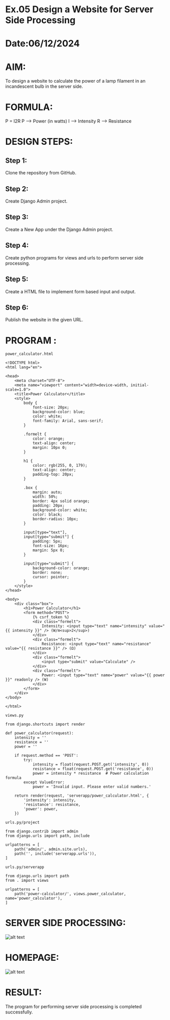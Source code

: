 # Ex.05 Design a Website for Server Side Processing
# Date:06/12/2024
# AIM:
To design a website to calculate the power of a lamp filament in an incandescent bulb in the server side.

# FORMULA:
P = I2R
P --> Power (in watts)
 I --> Intensity
 R --> Resistance

# DESIGN STEPS:
## Step 1:
Clone the repository from GitHub.

## Step 2:
Create Django Admin project.

## Step 3:
Create a New App under the Django Admin project.

## Step 4:
Create python programs for views and urls to perform server side processing.

## Step 5:
Create a HTML file to implement form based input and output.

## Step 6:
Publish the website in the given URL.

# PROGRAM :
```
power_calculator.html

<!DOCTYPE html>
<html lang="en">

<head>
    <meta charset="UTF-8">
    <meta name="viewport" content="width=device-width, initial-scale=1.0">
    <title>Power Calculator</title>
    <style>
        body {
            font-size: 20px;
            background-color: blue;
            color: white;
            font-family: Arial, sans-serif;
        }
        
        .formelt {
            color: orange;
            text-align: center;
            margin: 10px 0;
        }
        
        h1 {
            color: rgb(255, 0, 179);
            text-align: center;
            padding-top: 20px;
        }
        
        .box {
            margin: auto;
            width: 50%;
            border: 4px solid orange;
            padding: 20px;
            background-color: white;
            color: black;
            border-radius: 10px;
        }
        
        input[type="text"],
        input[type="submit"] {
            padding: 5px;
            font-size: 16px;
            margin: 5px 0;
        }
        
        input[type="submit"] {
            background-color: orange;
            border: none;
            cursor: pointer;
        }
    </style>
</head>

<body>
    <div class="box">
        <h1>Power Calculator</h1>
        <form method="POST">
            {% csrf_token %}
            <div class="formelt">
                Intensity: <input type="text" name="intensity" value="{{ intensity }}" /> (W/m<sup>2</sup>)
            </div>
            <div class="formelt">
                Resistance: <input type="text" name="resistance" value="{{ resistance }}" /> (Ω)
            </div>
            <div class="formelt">
                <input type="submit" value="Calculate" />
            </div>
            <div class="formelt">
                Power: <input type="text" name="power" value="{{ power }}" readonly /> (W)
            </div>
        </form>
    </div>
</body>

</html>

views.py

from django.shortcuts import render

def power_calculator(request):
    intensity = ''
    resistance = ''
    power = ''

    if request.method == 'POST':
        try:
            intensity = float(request.POST.get('intensity', 0))
            resistance = float(request.POST.get('resistance', 0))
            power = intensity * resistance  # Power calculation formula
        except ValueError:
            power = 'Invalid input. Please enter valid numbers.'

    return render(request, 'serverapp/power_calculator.html', {
        'intensity': intensity,
        'resistance': resistance,
        'power': power,
    })

urls.py/project

from django.contrib import admin
from django.urls import path, include

urlpatterns = [
    path('admin/', admin.site.urls),
    path('', include('serverapp.urls')),  
]

urls.py/serverapp

from django.urls import path
from . import views

urlpatterns = [
    path('power-calculator/', views.power_calculator, name='power_calculator'),
]

```
# SERVER SIDE PROCESSING:

![alt text](<Screenshot 2024-12-07 133349.png>)

# HOMEPAGE:

![alt text](<Screenshot 2024-12-07 133349.png>)

# RESULT:

The program for performing server side processing is completed successfully.
